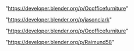 "https://developer.blender.org/p/Ocofficefurniture"

 
"https://developer.blender.org/p/jasonclark"


"https://developer.blender.org/p/Ocofficefurniture"


"https://developer.blender.org/p/Raimund58"


 
